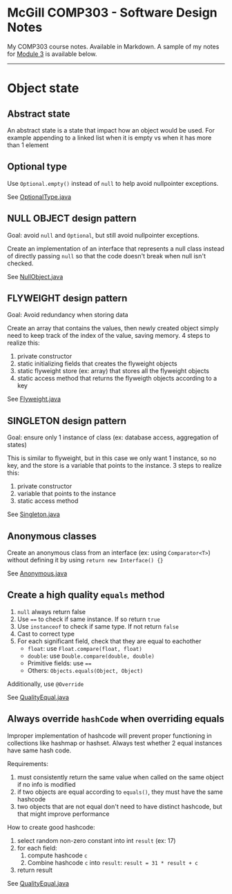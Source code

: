 # McGill COMP303 - Software Design Notes

My COMP303 course notes. Available in Markdown. A sample of my notes for [Module 3](m3.md) is available below.


---

# Object state

## Abstract state

An abstract state is a state that impact how an object would be used. For example appending to a linked list when it is empty vs when it has more than 1 element

## Optional type

Use `Optional.empty()` instead of `null` to help avoid nullpointer exceptions.

See [OptionalType.java](code/OptionalType.java) 

## NULL OBJECT design pattern

Goal: avoid `null` and `Optional`, but still avoid nullpointer exceptions.

Create an implementation of an interface that represents a null class instead of directly passing `null` so that the code doesn't break when null isn't checked.

See [NullObject.java](code/NullObject.java)

## FLYWEIGHT design pattern

Goal: Avoid redundancy when storing data

Create an array that contains the values, then newly created object simply need to keep track of the index of the value, saving memory. 4 steps to realize this:
1. private constructor
2. static initializing fields that creates the flyweight objects
3. static flyweight store (ex: array) that stores all the flyweight objects
4. static access method that returns the flyweigth objects according to a key

See [Flyweight.java](code/Flyweight.java) 

## SINGLETON design pattern

Goal: ensure only 1 instance of class (ex: database access, aggregation of states)

This is similar to flyweight, but in this case we only want 1 instance, so no key, and the store is a variable that points to the instance. 3 steps to realize this:
1. private constructor
2. variable that points to the instance
3. static access method

See [Singleton.java](code/Singleton.java) 

## Anonymous classes

Create an anonymous class from an interface (ex: using `Comparator<T>`) without defining it by using `return new Interface() {}`

See [Anonymous.java](code/Anonymous.java) 


## Create a high quality `equals` method
1. `null` always return false
1. Use `==` to check if same instance. If so return `true`
2. Use `instanceof` to check if same type. If not return `false`
3. Cast to correct type
4. For each significant field, check that they are equal to eachother
   - `float`: use `Float.compare(float, float)`
   - `double`: use `Double.compare(double, double)`
   - Primitive fields: use `==`
   - Others: `Objects.equals(Object, Object)`

Additionally, use `@Override`

See [QualityEqual.java](code/QualityEqual.java) 

## Always override `hashCode` when overriding equals

Improper implementation of hashcode will prevent proper functioning in collections like hashmap or hashset. Always test whether 2 equal instances have same hash code.

Requirements:
1. must consistently return the same value when called on the same object if no info is modified
2. if two objects are equal according to `equals()`, they must have the same hashcode
3. two objects that are not equal don't need to have distinct hashcode, but that might improve performance

How to create good hashcode:
1. select random non-zero constant into int `result` (ex: 17)
2. for each field:
   1. compute hashcode `c`
   2. Combine hashcode `c` into `result`: `result = 31 * result + c`
3. return result

See [QualityEqual.java](code/QualityEqual.java) 
